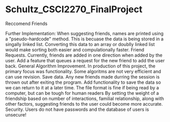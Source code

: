 # Schultz_CSCI2270_FinalProject
Reccomend Friends



Further Implementation:
When suggesting friends, names are printed using a "pseudo-hardcode" method.  This is becuase the data is being stored in a singally linked list.  Converting this data to an array or doublly linked list would make sorting both easier and compulationally faster.
Friend Requests.  Currently, friends are added in one direction when added by the user.  Add a feature that queues a request for the new friend to add the user back.
General Algorithm Improvement.  In production of this project, the primary focus was functionality.  Some algoritms are not very efficient and can use revision.
Save  data.  Any new friends made durring the session is thrown out after exiting the program.  Add functionality to save the data so we can return to it at a later time.
The file format is fine if being read by a computer, but can be tough for human readers
By setting the weight of a friendship based on number of interactions, familial relationship, along with other factors, suggesting friends to the user could become more accurate.
Security.  Users do not have passwords and the database of users is unsecure!
